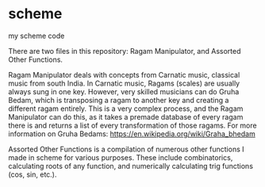 # scheme
my scheme code

There are two files in this repository: Ragam Manipulator, and Assorted Other Functions.

Ragam Manipulator deals with concepts from Carnatic music, classical music from south India. In Carnatic music, Ragams (scales) are usually always sung in one key. However, very skilled musicians can do Gruha Bedam, which is transposing a ragam to another key and creating a different ragam entirely. This is a very complex process, and the Ragam Manipulator can do this, as it takes a premade database of every ragam there is and returns a list of every transformation of those ragams. For more information on Gruha Bedams: https://en.wikipedia.org/wiki/Graha_bhedam

Assorted Other Functions is a compilation of numerous other functions I made in scheme for various purposes. These include combinatorics, calculating roots of any function, and numerically calculating trig functions (cos, sin, etc.).
